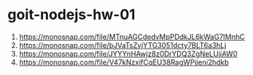 # goit-nodejs-hw-01
1. https://monosnap.com/file/MTnuAGCdedvMpPDdkJL6kWaG7IMnhC
2. https://monosnap.com/file/bJVaTsZvjYTG3051dcty7BLT6a3hLj
3. https://monosnap.com/file/JYYYnHAwjz8z0DrYDQ3ZgNeLUiiAW0
4. https://monosnap.com/file/V47kNzxifCqEU38RagWPjjeni2hdkb
